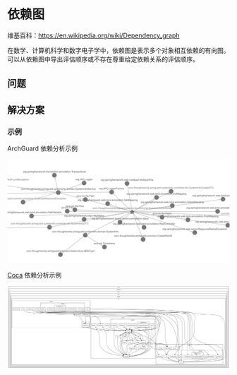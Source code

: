 # 依赖图

维基百科：https://en.wikipedia.org/wiki/Dependency_graph

在数学、计算机科学和数字电子学中，依赖图是表示多个对象相互依赖的有向图。 可以从依赖图中导出评估顺序或不存在尊重给定依赖关系的评估顺序。

## 问题


## 解决方案


### 示例

ArchGuard 依赖分析示例

![ArchGuard 依赖分析示例](../images/archguard-dep-network.png)

[Coca](https://github.com/modernizing/coca) 依赖分析示例

![Gradle DSL 分析示例](../images/android-gradle-dsl.svg)

